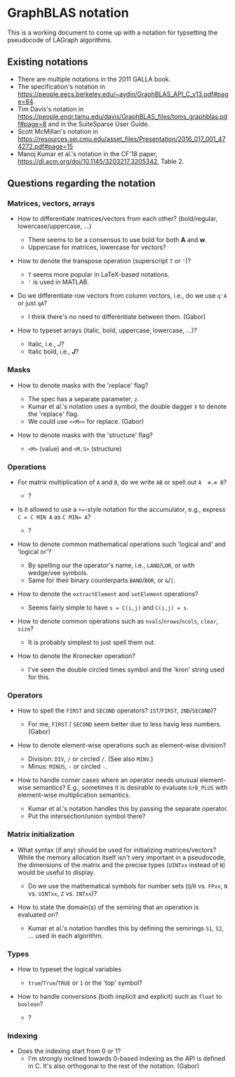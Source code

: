 # GraphBLAS notation

This is a working document to come up with a notation for typsetting the pseudocode of LAGraph algorithms.

## Existing notations

- There are multiple notations in the 2011 GALLA book.
- The specification's notation in <https://people.eecs.berkeley.edu/~aydin/GraphBLAS_API_C_v13.pdf#page=84>.
- Tim Davis's notation in <https://people.engr.tamu.edu/davis/GraphBLAS_files/toms_graphblas.pdf#page=8> and in the SuiteSparse User Guide.
- Scott McMillan's notation in <https://resources.sei.cmu.edu/asset_files/Presentation/2016_017_001_474272.pdf#page=15>
- Manoj Kumar et al.'s notation in the CF'18 paper, <https://dl.acm.org/doi/10.1145/3203217.3205342>, Table 2.

## Questions regarding the notation

### Matrices, vectors, arrays

* How to differentiate matrices/vectors from each other? (bold/regular, lowercase/uppercase, ...)
  * There seems to be a consensus to use bold for both **A** and **w**.
  * Uppercase for matrices, lowercase for vectors?

* How to denote the transpose operation (superscript `T` or `'`)?
  * `T` seems more popular in LaTeX-based notations.
  * `'` is used in MATLAB.

* Do we differentiate row vectors from column vectors, i.e., do we use `q'A` or just `qA`?
  * I think there's no need to differentiate between them. (Gabor)

* How to typeset arrays (italic, bold, uppercase, lowercase, ...)?
  * Italic, i.e., _J_?
  * Italic bold, i.e., _**J**_?

### Masks

* How to denote masks with the 'replace' flag?
  * The spec has a separate parameter, `z`.
  * Kumar et al.'s notation uses a symbol, the double dagger `‡` to denote the 'replace' flag.
  * We could use `<<M>>` for replace. (Gabor)

* How to denote masks with the 'structure' flag?
  * `<M>` (value) and `<M.S>` (structure)

### Operations

* For matrix multiplication of `A` and `B`, do we write `AB` or spell out `A  ⊕.⊗ B`?
  * ?

* Is it allowed to use a `+=`-style notation for the accumulator, e.g., express `C = C MIN A` as `C MIN= A`?
  * ?

* How to denote common mathematical operations such 'logical and' and 'logical or'?
  * By spelling our the operator's name, i.e., `LAND`/`LOR`, or with wedge/vee symbols.
  * Same for their binary counterparts `BAND`/`BOR`, or `&`/`|`.

* How to denote the `extractElement` and `setElement` operations?
  * Seems fairly simple to have `s = C(i,j)` and `C(i,j) = s`.

* How to denote common operations such as `nvals`/`nrows`/`ncols`, `clear`, `size`?
  * It is probably simplest to just spell them out.

* How to denote the Kronecker operation?
  * I've seen the double circled times symbol and the 'kron' string used for this.

### Operators

* How to spell the `FIRST` and `SECOND` operators? `1ST`/`FIRST`, `2ND`/`SECOND`)?
  * For me, `FIRST` / `SECOND` seem better due to less havig less numbers. (Gabor)

* How to denote element-wise operations such as element-wise division?
  * Division: `DIV`, `/` or circled `/`. (See also `MINV`.)
  * Minus: `MINUS`, `-` or circled `-`.

* How to handle corner cases where an operator needs unusual element-wise semantics? E.g., sometimes it is desirable to evaluate `GrB_PLUS` with element-wise multiplication semantics.
  * Kumar et al.'s notation handles this by passing the separate operator.
  * Put the intersection/union symbol there?

### Matrix initialization

* What syntax (if any) should be used for initializing matrices/vectors? While the memory allocation itself isn't very important in a pseudocode, the dimensions of the matrix and the precise types (`UINTxx` instead of `N`) would be useful to display.
  * Do we use the mathematical symbols for number sets (`Q`/`R` vs. `FPxx`, `N` vs. `UINTxx`, `Z` vs. `INTxx`)?

* How to state the domain(s) of the semiring that an operation is evaluated on? 
  * Kumar et al.'s notation handles this by defining the semirings `S1`, `S2`, ... used in each algorithm.

### Types

* How to typeset the logical variables
  * `true`/`True`/`TRUE` or `1` or the 'top' symbol?

* How to handle conversions (both implicit and explicit) such as `float` to `boolean`?
  * ?

### Indexing

* Does the indexing start from 0 or 1?
  * I'm strongly inclined towards 0-based indexing as the API is defined in C. It's also orthogonal to the rest of the notation. (Gabor)
